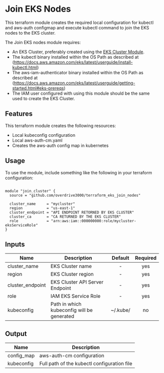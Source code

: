 # Join EKS Nodes

This terraform module creates the required local configuration for kubectl and aws-auth configmap and execute kubectl command to join the EKS nodes to the EKS cluster.

The Join EKS nodes module requires:

* An EKS Cluster, preferably created using the [EKS Cluster Module](https://github.com/overdrive3000/eks_cluster).
* The kubectl binary installed within the OS Path as described at (https://docs.aws.amazon.com/eks/latest/userguide/install-kubectl.html)
* The aws-iam-authenticator binary installed within the OS Path as described at (https://docs.aws.amazon.com/eks/latest/userguide/getting-started.html#eks-prereqs)
* The IAM user configured with using this module should be the same used to create the EKS Cluster.

## Features

This terraform module creates the following resources:

* Local kubeconfig configuration
* Local aws-auth-cm.yaml
* Creates the aws-auth config map in kubernetes


## Usage

To use the module, include something like the following in your terraform configuration:

```

module "join_cluster" {
  source = "github.com/overdrive3000/terraform_eks_join_nodes"

  cluster_name     = "mycluster"
  region           = "us-east-1"
  cluster_endpoint = "API ENDPOINT RETORNED BY EKS CLUSTER"
  cluster_ca       = "CA RETURNED BY THE EKS CLUSTER"
  role             = "arn:aws:iam::000000000:role/mycluster-eksServiceRole"
}
```

## Inputs

| Name             | Description                                | Default   | Required   |
|------------------|--------------------------------------------|:---------:|:----------:|
| cluster_name     | EKS Cluster name                           | -         | yes        |
| region           | EKS Cluster region                         | -         | yes        |
| cluster_endpoint | EKS Cluster API Server Endpoint            | -         | yes        |
| role             | IAM EKS Service Role                       | -         | yes        |
| kubeconfig       | Path in which kubeconfig will be generated | ~/.kube/  | no         |


## Output

| Name       | Description                                 |
|------------|---------------------------------------------|
| config_map | aws-auth-cm configuration                   |
| kubeconfig | Full path of the kubectl configuration file |
